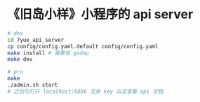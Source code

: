 # 《旧岛小样》小程序的 api server
```bash
# dev
cd 7yue_api_server
cp config/config.yaml.default config/config.yaml
make install # 需要有 godep
make dev

# pro
make
./admin.sh start
# 之后可打开 localhost:8886 注册 key 以及查看 api 文档
```
